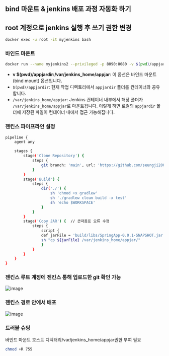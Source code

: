 ## bind 마운트 & jenkins 배포 과정 자동화 하기 
## root 계정으로 jenkins 실행 후 쓰기 권한 변경
```bash
docker exec -u root -it myjenkins bash
```
### 바인드 마운트
```bash
docker run --name myjenkins2 --privileged -p 8090:8080 -v $(pwd)/appjardir:/var/jenkins_home/appjar jenkins/jenkins:lts-jdk17
```
- **v $(pwd)/appjardir:/var/jenkins_home/appjar**: 이 옵션은 바인드 마운트(bind mount) 옵션입니다.
- `$(pwd)/appjardir`: 현재 작업 디렉토리에서 `appjardir` 폴더를 컨테이너와 공유합니다.
- `/var/jenkins_home/appjar`: Jenkins 컨테이너 내부에서 해당 폴더가 `/var/jenkins_home/appjar`로 마운트됩니다. 이렇게 하면 로컬의 `appjardir` 폴더에 저장된 파일이 컨테이너 내에서 접근 가능해집니다.

### 젠킨스 파이프라인 설정
```bash
pipeline {
    agent any

    stages {
        stage('Clone Repository') {
            steps {
                git branch: 'main', url: 'https://github.com/seungji2001/jenkins-fisa-lab.git'
            }
        }
        stage('Build') {
            steps {
                dir('./') {                   
                    sh 'chmod +x gradlew'                    
                    sh './gradlew clean build -x test'
                    sh 'echo $WORKSPACE'
                }
            }
        }
        stage('Copy JAR') {  // 큰따옴표 오류 수정
            steps {
                script {
                def jarFile = 'build/libs/SpringApp-0.0.1-SNAPSHOT.jar'                   
                sh "cp ${jarFile} /var/jenkins_home/appjar/"
                }
            }
        }
    }
}
```

### 젠킨스 루트 계정에 젠킨스 통해 업로드한 git 확인 가능
![image](https://github.com/user-attachments/assets/cd29b7b6-f672-47d6-a123-32d152c5e28e)

### 젠킨스 경로 안에서 배포
![image](https://github.com/user-attachments/assets/780cecff-5a56-4abf-a80e-485bfcdaedda)

### 트러블 슈팅
바인드 마운트 호스트 디렉터리/var/jenkins_home/appjar권한 부여 필요
```bash
chmod +R 755
```
